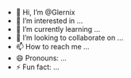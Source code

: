 - 👋 Hi, I’m @Glernix
- 👀 I’m interested in ...
- 🌱 I’m currently learning ...
- 💞️ I’m looking to collaborate on ...
- 📫 How to reach me ...
- 😄 Pronouns: ...
- ⚡ Fun fact: ...

<!---
Glernix/Glernix is a ✨ special ✨ repository because its `README.md` (this file) appears on your GitHub profile.
You can click the Preview link to take a look at your changes.
--->
